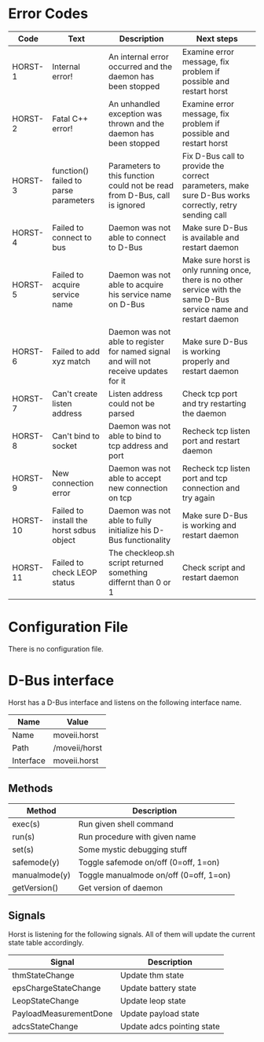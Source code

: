 Error Codes
===========

|   Code   |      Text      |  Description  | Next steps |
|----------|----------------|---------------|------------|
| HORST-1 | Internal error! | An internal error occurred and the daemon has been stopped | Examine error message, fix problem if possible and restart horst |
| HORST-2 | Fatal C++ error! | An unhandled exception was thrown and the daemon has been stopped | Examine error message, fix problem if possible and restart horst |
| HORST-3 | function() failed to parse parameters | Parameters to this function could not be read from D-Bus, call is ignored | Fix D-Bus call to provide the correct parameters, make sure D-Bus works correctly, retry sending call |
| HORST-4 | Failed to connect to bus | Daemon was not able to connect to D-Bus | Make sure D-Bus is available and restart daemon |
| HORST-5 | Failed to acquire service name | Daemon was not able to acquire his service name on D-Bus | Make sure horst is only running once, there is no other service with the same D-Bus service name and restart daemon |
| HORST-6 | Failed to add xyz match | Daemon was not able to register for named signal and will not receive updates for it | Make sure D-Bus is working properly and restart daemon |
| HORST-7 | Can't create listen address | Listen address could not be parsed | Check tcp port and try restarting the daemon |
| HORST-8 | Can't bind to socket | Daemon was not able to bind to tcp address and port | Recheck tcp listen port and restart daemon |
| HORST-9 | New connection error | Daemon was not able to accept new connection on tcp | Recheck tcp listen port and tcp connection and try again |
| HORST-10 | Failed to install the horst sdbus object | Daemon was not able to fully initialize his D-Bus functionality | Make sure D-Bus is working and restart daemon |
| HORST-11 | Failed to check LEOP status | The checkleop.sh script returned something differnt than 0 or 1 | Check script and restart daemon |

Configuration File
==================

There is no configuration file.

D-Bus interface
===============

Horst has a D-Bus interface and listens on the following interface name.

| Name      | Value            |
|-----------|------------------|
| Name      | moveii.horst     |
| Path      | /moveii/horst    |
| Interface | moveii.horst     |

Methods
-------

| Method    | Description   |
|-----------|---------------|
| exec(s) | Run given shell command |
| run(s) | Run procedure with given name |
| set(s) | Some mystic debugging stuff |
| safemode(y) | Toggle safemode on/off (0=off, 1=on) |
| manualmode(y) | Toggle manualmode on/off (0=off, 1=on) |
| getVersion() | Get version of daemon |

Signals
-------

Horst is listening for the following signals. All of them will update the
current state table accordingly.

| Signal    | Description   |
|-----------|---------------|
| thmStateChange | Update thm state |
| epsChargeStateChange | Update battery state |
| LeopStateChange | Update leop state |
| PayloadMeasurementDone | Update payload state |
| adcsStateChange | Update adcs pointing state |
